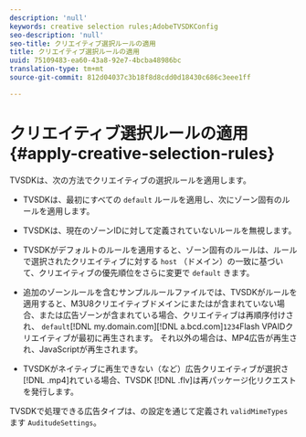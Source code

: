 ```yaml
---
description: 'null'
keywords: creative selection rules;AdobeTVSDKConfig
seo-description: 'null'
seo-title: クリエイティブ選択ルールの適用
title: クリエイティブ選択ルールの適用
uuid: 75109483-ea60-43a8-92e7-4bcba48986bc
translation-type: tm+mt
source-git-commit: 812d04037c3b18f8d8cdd0d18430c686c3eee1ff

---
```



# クリエイティブ選択ルールの適用 {#apply-creative-selection-rules}

TVSDKは、次の方法でクリエイティブの選択ルールを適用します。

* TVSDKは、最初にすべての `default` ルールを適用し、次にゾーン固有のルールを適用します。
* TVSDKは、現在のゾーンIDに対して定義されていないルールを無視します。
* TVSDKがデフォルトのルールを適用すると、ゾーン固有のルールは、ルールで選択されたクリエイティブに対する `host` （ドメイン）の一致に基づいて、クリエイティブの優先順位をさらに変更で `default` きます。

* 追加のゾーンルールを含むサンプルルールファイルでは、TVSDKがルールを適用すると、M3U8クリエイティブドメインにまたはが含まれていない場合、または広告ゾーンが含まれている場合、クリエイティブは再順序付けされ、 `default`[!DNL my.domain.com][!DNL a.bcd.com]`1234`Flash VPAIDクリエイティブが最初に再生されます。 それ以外の場合は、MP4広告が再生され、JavaScriptが再生されます。

* TVSDKがネイティブに再生できない（など）広告クリエイティブが選択さ [!DNL .mp4]れている場合、TVSDK [!DNL .flv]は再パッケージ化リクエストを発行します。

TVSDKで処理できる広告タイプは、の設定を通じて定義され `validMimeTypes` ます `AuditudeSettings`。

<!-- 

In Android 2.5 API docs, I see a 
<span class="codeph"> setValidMimeTypes</span> but not a 
<span class="codeph"> getValidMimeTypes</span>.

 -->

